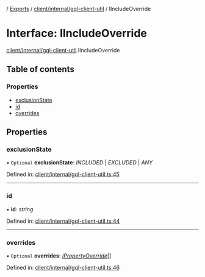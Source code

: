 [](../README.md) / [Exports](../modules.md) / [client/internal/gql-client-util](../modules/client_internal_gql_client_util.md) / IIncludeOverride

# Interface: IIncludeOverride

[client/internal/gql-client-util](../modules/client_internal_gql_client_util.md).IIncludeOverride

## Table of contents

### Properties

- [exclusionState](client_internal_gql_client_util.iincludeoverride.md#exclusionstate)
- [id](client_internal_gql_client_util.iincludeoverride.md#id)
- [overrides](client_internal_gql_client_util.iincludeoverride.md#overrides)

## Properties

### exclusionState

• `Optional` **exclusionState**: *INCLUDED* \| *EXCLUDED* \| *ANY*

Defined in: [client/internal/gql-client-util.ts:45](https://github.com/onzag/itemize/blob/0569bdf2/client/internal/gql-client-util.ts#L45)

___

### id

• **id**: *string*

Defined in: [client/internal/gql-client-util.ts:44](https://github.com/onzag/itemize/blob/0569bdf2/client/internal/gql-client-util.ts#L44)

___

### overrides

• `Optional` **overrides**: [*IPropertyOverride*](client_internal_gql_client_util.ipropertyoverride.md)[]

Defined in: [client/internal/gql-client-util.ts:46](https://github.com/onzag/itemize/blob/0569bdf2/client/internal/gql-client-util.ts#L46)
